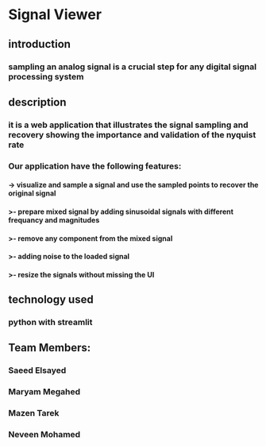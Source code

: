 # Signal Viewer
## introduction 
### sampling an analog signal is a crucial step for any digital signal processing system 
## description 
### it is a web application that illustrates the signal sampling and recovery showing the importance and validation of the nyquist rate
### Our application have the following features:
#### -> visualize and sample a signal and use the sampled points to recover the original signal
#### >- prepare mixed signal by adding sinusoidal signals with different frequancy and magnitudes 
#### >- remove any component from the mixed signal
#### >- adding noise to the loaded signal 
#### >- resize the signals without missing the UI
## technology used 
### python with streamlit
## Team Members:
### Saeed Elsayed   
###  Maryam Megahed
###  Mazen Tarek
###  Neveen Mohamed
